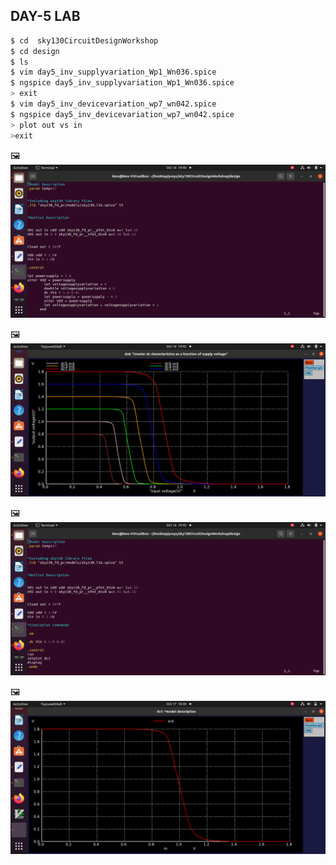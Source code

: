  ## DAY-5 LAB
 
 
 
 ```bash 
$ cd  sky130CircuitDesignWorkshop
$ cd design
$ ls
$ vim day5_inv_supplyvariation_Wp1_Wn036.spice
$ ngspice day5_inv_supplyvariation_Wp1_Wn036.spice
> exit
$ vim day5_inv_devicevariation_wp7_wn042.spice
$ ngspice day5_inv_devicevariation_wp7_wn042.spice
> plot out vs in
>exit 
```
🖼️
![vim day5 supply variation](https://github.com/khajamufaqqamuddin-pixel/KMU-From-RTL-to-Reality/blob/main/Week-4/Day-5/Lab/vim%20day5%20supply%20variation.png)




🖼️
![day5 inv supplyvariation](https://github.com/khajamufaqqamuddin-pixel/KMU-From-RTL-to-Reality/blob/main/Week-4/Day-5/Lab/day5%20inv%20supplyvariation.jpeg)



🖼️
![vim day5 device variation](https://github.com/khajamufaqqamuddin-pixel/KMU-From-RTL-to-Reality/blob/main/Week-4/Day-5/Lab/vim%20day5%20device%20variation.png)



🖼️
![day5 inv devicevariation](https://github.com/khajamufaqqamuddin-pixel/KMU-From-RTL-to-Reality/blob/main/Week-4/Day-5/Lab/day5%20inv%20devicevariation.png)















